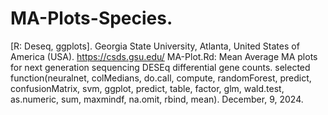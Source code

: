 # MA-Plots-Species.
[R: Deseq, ggplots].
Georgia State University, Atlanta, United States of America (USA).
https://csds.gsu.edu/
MA-Plot.Rd: Mean Average MA plots for next generation sequencing DESEq differential gene counts.
selected function(neuralnet, colMedians, do.call, compute, randomForest, predict, confusionMatrix, svm, ggplot, predict, table, factor, glm, wald.test, as.numeric, sum, maxmindf, na.omit, rbind, mean).
December, 9, 2024.
